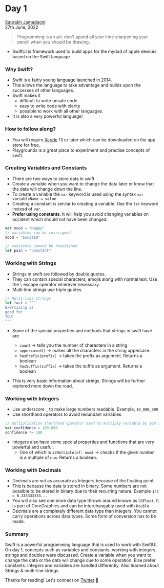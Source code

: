 # Day 1
[Saurabh Jamadagni](https://github.com/SaurabhJamadagni)<br>
27th June, 2022

> Programming is an art: don't spend all your time sharpening your pencil when you should be drawing.

- SwiftUI is framework used to build apps for the myriad of apple devices based on the Swift language.

### Why Swift?
- Swift is a fairly young language launched in 2014.
- This allows the language to take advantage and builds upon the successes of other languages.
- Swift makes it
	- difficult to write unsafe code.
	- easy to write code with clarity
	- possible to work with all other languages.
- It is also a very powerful language!

### How to follow along?
- You will require [Xcode](https://apps.apple.com/in/app/xcode/id497799835?mt=12) 13 or later which can be downloaded on the app store for free.
- Playgrounds is a great place to experiment and practise concepts of swift.

### Creating Variables and Constants
- There are two ways to store data in swift
- Create a variable when you want to change the data later or know that the data will change down the line. 
- To create a variable the `var` keyword is used using the syntax `var variableName = value`
- Creating a constant is similar to creating a variable. Use the `let` keyword instead of `var`.
- **Prefer using constants**. It will help you avoid changing variables on accident which should not have been changed.
```swift
var mood = "Happy"
// variables can be reassigned
mood = "excited"

// constants cannot be reassigned
let pain = "constant"
```

### Working with Strings

- Strings in swift are followed by double quotes.
- They can contain special characters, emojis along with normal text. Use the `\` escape operator wherever necessary.
- Multi-line strings use triple quotes.

```swift
// Multi-line strings
let fact = """
Exercising is
good for
YOU!
"""
```

- Some of the special properties and methods that strings in swift have are
	- `count` -> tells you the number of characters in a string
	- `uppercased()` -> makes all the characters in the string uppercase.
	- `hasPrefix(prefix)` -> takes the prefix as argument. Returns a boolean
	- `hasSuffix(suffix)` -> takes the suffix as argument. Returns a boolean

- This is very basic information about strings. Strings will be further explored more down the road.


### Working with Integers
- Use underscore `_` to make large numbers readable. Example, `10_000_000`
- Use shorthand operators to avoid redundant variables.
```swift
// multiplication shorthand operator used to multiply variable by 100 and store the result in itself.
var confidence = 100_000
confidence *= 100
```
- Integers also have some special properties and functions that are very powerful and useful.
	- One of which is `isMultiple(of: num)` -> checks if the given number is a multiple of `num`. Returns a boolean.

### Working with Decimals
- Decimals are not as accurate as Integers because of the floating point.
- This is because the data is stored in binary. Some numbers are not possible to be stored in binary due to their recurring nature. Example `1/3 = 0.333333333...`
- You will also see one more data type thrown around known as `CGFloat`. It is part of CoreGraphics and can be interchangably used with `Double`
- Decimals are a completely different data type than integers. You cannot carry operations across data types. Some form of conversion has to be made. 

### Summary
Swift is a powerful programming language that is used to work with SwiftUI. On day 1, concepts such as variables and constants, working with integers, strings and doubles were discussed. Create a variable when you want to change the data or the data will change due to some operation. Else prefer constants. Integers and variables are handled differently. Also learned about Strings & multi-line strings.

Thanks for reading! Let's connect on [Twitter](https://twitter.com/Saura6hJ) 👋
